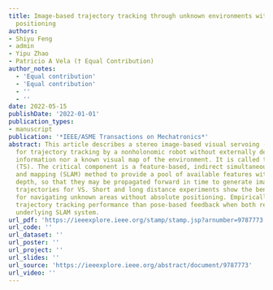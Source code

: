 ```yaml
---
title: Image-based trajectory tracking through unknown environments without absolute
  positioning
authors:
- Shiyu Feng
- admin
- Yipu Zhao
- Patricio A Vela († Equal Contribution)
author_notes:
  - 'Equal contribution'
  - 'Equal contribution'
  - ''
  - ''
date: 2022-05-15
publishDate: '2022-01-01'
publication_types:
- manuscript
publication: '*IEEE/ASME Transactions on Mechatronics*'
abstract: This article describes a stereo image-based visual servoing (VS) system
  for trajectory tracking by a nonholonomic robot without externally derived pose
  information nor a known visual map of the environment. It is called trajectory servoing
  (TS). The critical component is a feature-based, indirect simultaneous localization
  and mapping (SLAM) method to provide a pool of available features with estimated
  depth, so that they may be propagated forward in time to generate image feature
  trajectories for VS. Short and long distance experiments show the benefits of TS
  for navigating unknown areas without absolute positioning. Empirically, TS has better
  trajectory tracking performance than pose-based feedback when both rely on the same
  underlying SLAM system.
url_pdf: 'https://ieeexplore.ieee.org/stamp/stamp.jsp?arnumber=9787773'
url_code: ''
url_dataset: ''
url_poster: ''
url_project: ''
url_slides: ''
url_source: 'https://ieeexplore.ieee.org/abstract/document/9787773'
url_video: ''
---
```

